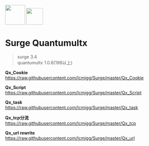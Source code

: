 <img src="https://i.loli.net/2020/02/26/tEqzog3kIRWANVL.jpg" width="64">  <img src="https://i.loli.net/2020/02/26/EqO18PQXjpkCsh4.jpg" width="54">

# Surge Quantumultx

>surge 3.4  
quantumultx 1.0.6(198以上)

**Qx_Cookie**  
https://raw.githubusercontent.com/lcmigg/Surge/master/Qx_Cookie  

**Qx_Script**  
https://raw.githubusercontent.com/lcmigg/Surge/master/Qx_Script  

**Qx_task**  
https://raw.githubusercontent.com/lcmigg/Surge/master/Qx_task  

**Qx_tcp分流**  
https://raw.githubusercontent.com/lcmigg/Surge/master/Qx_tcp  

**Qx_url rewrite**  
https://raw.githubusercontent.com/lcmigg/Surge/master/Qx_url

